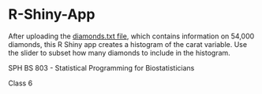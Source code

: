 # R-Shiny-App
After uploading the [diamonds.txt file](https://github.com/irenehsueh49/BS-803-R-Shiny-App/blob/main/diamonds.txt), which contains information on 54,000 diamonds, this R Shiny app creates a histogram of the carat variable. Use the slider to subset how many diamonds to include in the histogram. 

SPH BS 803 - Statistical Programming for Biostatisticians

Class 6

